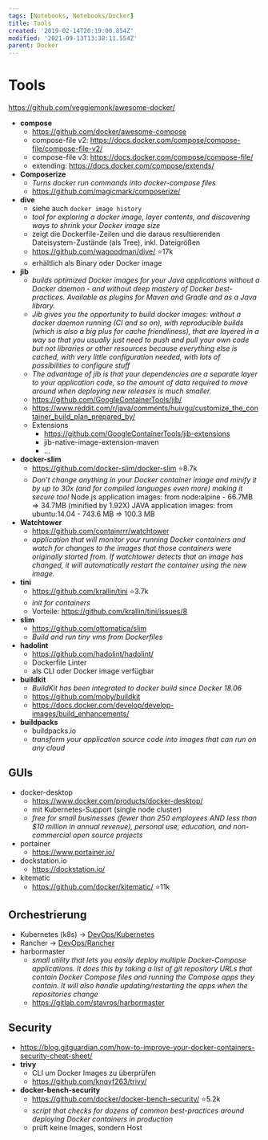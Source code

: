 ```yaml
---
tags: [Notebooks, Notebooks/Docker]
title: Tools
created: '2019-02-14T20:19:00.854Z'
modified: '2021-09-13T13:38:11.554Z'
parent: Docker
---
```


# Tools
<https://github.com/veggiemonk/awesome-docker/>

- **compose**
  - https://github.com/docker/awesome-compose
  - compose-file v2: <https://docs.docker.com/compose/compose-file/compose-file-v2/>
  - compose-file v3: <https://docs.docker.com/compose/compose-file/>
  - extending: <https://docs.docker.com/compose/extends/>
- **Composerize**
  - *Turns docker run commands into docker-compose files*
  - <https://github.com/magicmark/composerize/>
- **dive**
  - siehe auch `docker image history`
  - *tool for exploring a docker image, layer contents, and discovering ways to shrink your Docker image size*
  - zeigt die Dockerfile-Zeilen und die daraus resultierenden Dateisystem-Zustände (als Tree), inkl. Dateigrößen
  - <https://github.com/wagoodman/dive/> ⭐17k
  - erhältlich als Binary oder Docker image
- **jib**
  - *builds optimized Docker images for your Java applications without a Docker daemon - and without deep mastery of Docker best-practices. Available as plugins for Maven and Gradle and as a Java library.*
  - *Jib gives you the opportunity to build docker images: without a docker daemon running (CI and so on), with reproducible builds (which is also a big plus for cache friendliness), that are layered in a way so that you usually just need to push and pull your own code but not libraries or other resources because everything else is cached, with very little configuration needed, with lots of possibilities to configure stuff*
  - *The advantage of jib is that your dependencies are a separate layer to your application code, so the amount of data required to move around when deploying new releases is much smaller.*
  - https://github.com/GoogleContainerTools/jib/
  - https://www.reddit.com/r/java/comments/huivgu/customize_the_container_build_plan_prepared_by/
  - Extensions
    - https://github.com/GoogleContainerTools/jib-extensions
    - jib-native-image-extension-maven
    - ...
- **docker-slim**
  - https://github.com/docker-slim/docker-slim ⭐8.7k
  - *Don't change anything in your Docker container image and minify it by up to 30x (and for compiled languages even more) making it secure too!*
  Node.js application images: from node:alpine - 66.7MB => 34.7MB (minified by 1.92X)
  JAVA application images: from ubuntu:14.04 - 743.6 MB => 100.3 MB
- **Watchtower**
  - https://github.com/containrrr/watchtower
  - *application that will monitor your running Docker containers and watch for changes to the images that those containers were originally started from. If watchtower detects that an image has changed, it will automatically restart the container using the new image.*
- **tini**
  - https://github.com/krallin/tini ⭐3.7k
  - *init for containers*
  - Vorteile: https://github.com/krallin/tini/issues/8
- **slim**
  - https://github.com/ottomatica/slim 
  - *Build and run tiny vms from Dockerfiles*
- **hadolint**
  - <https://github.com/hadolint/hadolint/>
  - Dockerfile Linter
  - als CLI oder Docker image verfügbar
- **buildkit**
  - *BuildKit has been integrated to docker build since Docker 18.06*
  - https://github.com/moby/buildkit
  - https://docs.docker.com/develop/develop-images/build_enhancements/
- **buildpacks**
  - buildpacks.io
  - *transform your application source code into images that can run on any cloud*


## GUIs
- docker-desktop
  - <https://www.docker.com/products/docker-desktop/>
  - mit Kubernetes-Support (single node cluster)
  - *free for small businesses (fewer than 250 employees AND less than $10 million in annual revenue), personal use, education, and non-commercial open source projects*
- portainer
  - https://www.portainer.io/
- dockstation.io
  - https://dockstation.io/
- kitematic
  - https://github.com/docker/kitematic/ ⭐11k


## Orchestrierung
- Kubernetes (k8s) → [DevOps/Kubernetes](/content/devops/kubernetes)
- Rancher → [DevOps/Rancher](/content/devops/Rancher)
- harbormaster
  - *small utility that lets you easily deploy multiple Docker-Compose applications. It does this by taking a list of git repository URLs that contain Docker Compose files and running the Compose apps they contain. It will also handle updating/restarting the apps when the repositories change*
  - https://gitlab.com/stavros/harbormaster


## Security
- <https://blog.gitguardian.com/how-to-improve-your-docker-containers-security-cheat-sheet/>
- **trivy**
  - CLI um Docker Images zu überprüfen
  - <https://github.com/knqyf263/trivy/>
- **docker-bench-security**
  - <https://github.com/docker/docker-bench-security/> ⭐5.2k
  - *script that checks for dozens of common best-practices around deploying Docker containers in production*
  - prüft keine Images, sondern Host
